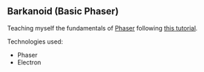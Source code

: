 ## Barkanoid (Basic Phaser)

Teaching myself the fundamentals of [Phaser](http://phaser.io/) following [this tutorial](https://github.com/mikaturunen/TUTORIAL-game-on-phaser).

Technologies used: 
- Phaser
- Electron
